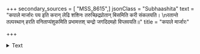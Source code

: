 +++
secondary_sources = [ "MSS_8615",]
jsonClass = "Subhaashita"
text = "कपाले मार्जारः पय इति करान् लेढि शशिनः तरुच्छिद्रप्रोतान् बिसमिति करी संकलयति।  \nरतान्ते तल्पस्थान् हरति वनिताप्यंशुकमिति प्रभामत्तश् चन्द्रो जगदिदमहो विप्लवयति॥"
title = "कपाले मार्जारः"

+++

<details><summary>Text</summary>

कपाले मार्जारः पय इति करान् लेढि शशिनः तरुच्छिद्रप्रोतान् बिसमिति करी संकलयति।  
रतान्ते तल्पस्थान् हरति वनिताप्यंशुकमिति प्रभामत्तश् चन्द्रो जगदिदमहो विप्लवयति॥
</details>
